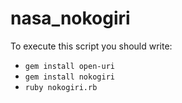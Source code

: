 # nasa_nokogiri
To execute this script you should write:
- `gem install open-uri`
- `gem install nokogiri`
- `ruby nokogiri.rb`

